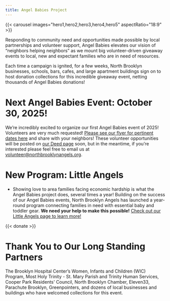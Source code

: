 ```yaml
---
title: Angel Babies Project
---
```


{{< carousel images="hero1,hero2,hero3,hero4,hero5" aspectRatio="18:9" >}}

Responding to community need and opportunities made possible by local partnerships and volunteer support, Angel Babies elevates our vision of “neighbors helping neighbors” as we mount big volunteer-driven giveaway events to local, new and expectant families who are in need of resources.

Each time a campaign is ignited, for a few weeks, North Brooklyn businesses, schools, bars, cafes, and large apartment buildings sign on to host donation collections for this incredible giveaway event, netting thousands of Angel Babies donations!

# Next Angel Babies Event: October 30, 2025!

We’re incredibly excited to organize our first Angel Babies event of 2025! Volunteers are very much requested! [Please see our flyer for pertinent dates here](./October%202025%20Angel%20Babies%20Flyer.pdf) and share with your neighbors! These volunteer opportunities will be posted on [our Deed page](https://bit.ly/nbadeed) soon, but in the meantime, if you’re interested please feel free to email us at [volunteer@northbrooklynangels.org](mailto:volunteer@northbrooklynangels.org).


# New Program: Little Angels

* Showing love to area families facing economic hardship is what the Angel Babies project does, several times a year! Building on the success of our Angel Babies events, North Brooklyn Angels has launched a year-round program connecting families in need with essential baby and toddler gear. **We need your help to make this possible!** [Check out our Little Angels page to learn more!](/little-angels)

{{< donate >}}

# Thank You to Our Long Standing Partners

The Brooklyn Hospital Center’s Women, Infants and Children (WIC) Program, Most Holy Trinity - St. Mary Parish and Trinity Human Services, Cooper Park Residents' Council, North Brooklyn Chamber, Eleven33, Parachute Brooklyn, Greenpointers, and dozens of local businesses and buildings who have welcomed collections for this event.
